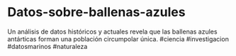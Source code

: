 # Datos-sobre-ballenas-azules
Un análisis de datos históricos y actuales revela que las ballenas azules antárticas forman una población circumpolar única. #ciencia #investigacion #datosmarinos #naturaleza
